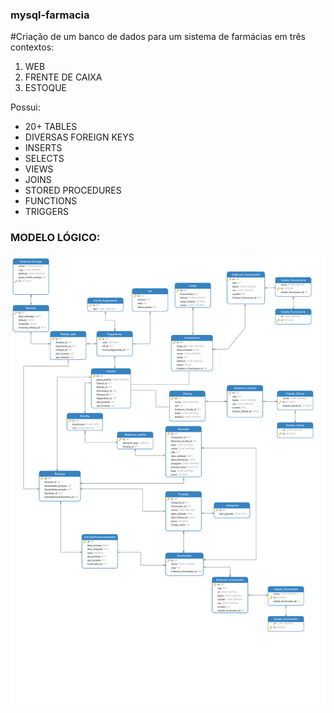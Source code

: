 ### mysql-farmacia
#Criação de um banco de dados para um sistema de farmácias em três contextos:
1. WEB
2. FRENTE DE CAIXA
3. ESTOQUE

Possui:
- 20+ TABLES
- DIVERSAS FOREIGN KEYS
- INSERTS
- SELECTS
- VIEWS
- JOINS 
- STORED PROCEDURES
- FUNCTIONS
- TRIGGERS


### MODELO LÓGICO:
<img align="center" alt="modelo-logico" src="https://github.com/distnrb/mysql-farmacia/blob/main/logico-farmacia.svg">
